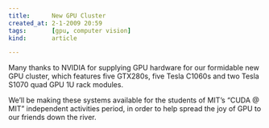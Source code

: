 ```yaml
---
title:      New GPU Cluster
created_at: 2-1-2009 20:59
tags:       [gpu, computer vision]
kind:       article

---
```


Many thanks to NVIDIA for supplying GPU hardware for our formidable new GPU cluster, which features five GTX280s, five Tesla C1060s and two Tesla S1070 quad GPU 1U rack modules.

We’ll be making these systems available for the students of MIT’s “CUDA @ MIT” independent activities period, in order to help spread the joy of GPU to our friends down the river.